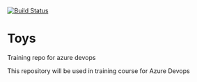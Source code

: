 [![Build Status](https://dev.azure.com/jesty1313/Parts%20Unlimited/_apis/build/status%2Fjesty1313.Toys?branchName=main)](https://dev.azure.com/jesty1313/Parts%20Unlimited/_build/latest?definitionId=3&branchName=main)
# Toys
Training repo for azure devops

This repository will be used in training course for Azure Devops
